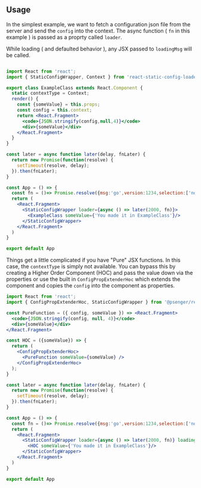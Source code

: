 ## Usage

In the simplest example, we want to fetch a configuration json file from the server and send the
`config` into the context. The async function ( `fn` in this example ) is passed as a proprty
called `loader`.

While loading ( and defaulted behavior ), any JSX passed to `loadingMsg` will be called.

```jsx

import React from 'react';
import { StaticConfigWrapper, Context } from 'react-static-config-loader';

export class ExampleClass extends React.Component {
  static contextType = Context;
  render() {
    const {someValue} = this.props;
    const config = this.context;
    return <React.Fragment>
      <code>{JSON.stringify(config,null,4)}</code>
      <div>{someValue}</div>
    </React.Fragment>
  }
}

const later = async function later(delay, fnLater) {
  return new Promise(function(resolve) {
    setTimeout(resolve, delay);
  }).then(fnLater);
}

const App = () => {
  const fn = ()=> Promise.resolve({msg:'go',version:1234,selection:['no','yes'], buttonName:'go go button'})
  return (
    <React.Fragment>
      <StaticConfigWrapper loader={async () => later(2000, fn)}>
        <ExampleClass someValue={'You made it in ExampleClass'}/>
      </StaticConfigWrapper>
    </React.Fragment>
  )
}

export default App
```

Things get a little complicated if you have "Pure" JSX functions. In this case, the
`contextType` is simply not available. You can bypass this by creating a Higher Order Component (HOC)
and pass the value down via the properties or use the built in `ConfigPropExtenderHoc` which
extends the component and copies the `config` into the component as properties.

```jsx
import React from 'react';
import { ConfigPropExtenderHoc, StaticConfigWrapper } from '@psenger/react-static-config-loader';

const PureFunction = ({ config, someValue }) => <React.Fragment>
  <code>{JSON.stringify(config, null, 4)}</code>
  <div>{someValue}</div>
</React.Fragment>

const HOC = ({someValue}) => {
  return (
    <ConfigPropExtenderHoc>
      <PureFunction someValue={someValue} />
    </ConfigPropExtenderHoc>
  );
}

const later = async function later(delay, fnLater) {
  return new Promise(function(resolve) {
    setTimeout(resolve, delay);
  }).then(fnLater);
}

const App = () => {
  const fn = ()=> Promise.resolve({msg:'go',version:1234,selection:['no','yes'], buttonName:'go go button'})
  return (
    <React.Fragment>
      <StaticConfigWrapper loader={async () => later(2000, fn)} loadingMsg={<div>Loading</div>}>
        <HOC someValue={'You made it in ExampleClass'}/>
      </StaticConfigWrapper>
    </React.Fragment>
  )
}

export default App
```
